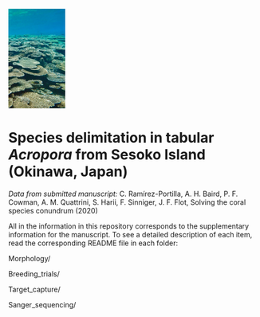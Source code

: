 ![Picture](Tabular_morphospp.png)
# Species delimitation in tabular <i>Acropora</i> from Sesoko Island (Okinawa, Japan)

<i>Data from submitted manuscript:</i> C. Ramírez-Portilla, A. H. Baird, P. F. Cowman, A. M. Quattrini, S. Harii, F. Sinniger, J. F. Flot, Solving the coral species conundrum (2020)

All in the information in this repository corresponds to the supplementary information for the manuscript. To see a detailed description of each item, read the corresponding README file in each folder:

Morphology/

Breeding_trials/

Target_capture/

Sanger_sequencing/


